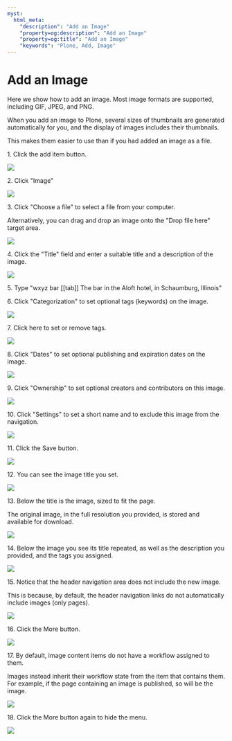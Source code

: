 ```yaml
---
myst:
  html_meta:
    "description": "Add an Image"
    "property=og:description": "Add an Image"
    "property=og:title": "Add an Image"
    "keywords": "Plone, Add, Image"
---
```


# Add an Image

Here we show how to add an image. Most image formats are supported, including GIF, JPEG, and PNG.

When you add an image to Plone, several sizes of thumbnails are generated automatically for you, and the display of images includes their thumbnails. 

This makes them easier to use than if you had added an image as a file.

[//]: # (# Adding an Image)
[//]: # (#### [Made by T. Kim Nguyen with Scribe]&#40;https://scribehow.com/shared/Adding_an_Image__Rk8zH9o_R4K75fSrtXFomQ&#41;)
[//]: # (We add an image to the site.)

1\. Click the add item button.

![](https://ajeuwbhvhr.cloudimg.io/colony-recorder.s3.amazonaws.com/files/2024-11-23/f6dd27dd-3989-494a-8c5e-a60160cce3d3/ascreenshot.jpeg?tl_px=0,0&br_px=1719,961&force_format=jpeg&q=100&width=1120.0&wat=1&wat_opacity=0.7&wat_gravity=northwest&wat_url=https://colony-recorder.s3.us-west-1.amazonaws.com/images/watermarks/FB923C_standard.png&wat_pad=20,150)


2\. Click "Image"

![](https://ajeuwbhvhr.cloudimg.io/colony-recorder.s3.amazonaws.com/files/2024-11-23/76429b49-6581-4837-8296-43ecf0af8471/ascreenshot.jpeg?tl_px=0,0&br_px=1719,961&force_format=jpeg&q=100&width=1120.0&wat=1&wat_opacity=0.7&wat_gravity=northwest&wat_url=https://colony-recorder.s3.us-west-1.amazonaws.com/images/watermarks/FB923C_standard.png&wat_pad=132,210)


3\. Click "Choose a file" to select a file from your computer.

Alternatively, you can drag and drop an image onto the "Drop file here" target area.

![](https://ajeuwbhvhr.cloudimg.io/colony-recorder.s3.amazonaws.com/files/2024-11-23/8fd982d8-2d9e-4df9-9380-2ea224e51d8d/ascreenshot.jpeg?tl_px=502,614&br_px=2222,1576&force_format=jpeg&q=100&width=1120.0&wat=1&wat_opacity=0.7&wat_gravity=northwest&wat_url=https://colony-recorder.s3.us-west-1.amazonaws.com/images/watermarks/FB923C_standard.png&wat_pad=524,312)


4\. Click the "Title" field and enter a suitable title and a description of the image.

![](https://ajeuwbhvhr.cloudimg.io/colony-recorder.s3.amazonaws.com/files/2024-11-23/800275cd-31c7-44b0-a090-fcf573ae4a08/ascreenshot.jpeg?tl_px=464,189&br_px=2184,1150&force_format=jpeg&q=100&width=1120.0&wat=1&wat_opacity=0.7&wat_gravity=northwest&wat_url=https://colony-recorder.s3.us-west-1.amazonaws.com/images/watermarks/FB923C_standard.png&wat_pad=524,276)


5\. Type "wxyz bar [[tab]] The bar in the Aloft hotel, in Schaumburg, Illinois"


6\. Click "Categorization" to set optional tags (keywords) on the image.

![](https://ajeuwbhvhr.cloudimg.io/colony-recorder.s3.amazonaws.com/files/2024-11-23/7f016d55-5179-4a75-ba35-9ad94ac99dbc/ascreenshot.jpeg?tl_px=0,0&br_px=1719,961&force_format=jpeg&q=100&width=1120.0&wat=1&wat_opacity=0.7&wat_gravity=northwest&wat_url=https://colony-recorder.s3.us-west-1.amazonaws.com/images/watermarks/FB923C_standard.png&wat_pad=518,249)


7\. Click here to set or remove tags.

![](https://ajeuwbhvhr.cloudimg.io/colony-recorder.s3.amazonaws.com/files/2024-11-23/a2eb54da-e02e-4eb9-a05d-2f5eb2504e39/ascreenshot.jpeg?tl_px=560,167&br_px=2280,1128&force_format=jpeg&q=100&width=1120.0&wat=1&wat_opacity=0.7&wat_gravity=northwest&wat_url=https://colony-recorder.s3.us-west-1.amazonaws.com/images/watermarks/FB923C_standard.png&wat_pad=524,277)


8\. Click "Dates" to set optional publishing and expiration dates on the image.

![](https://ajeuwbhvhr.cloudimg.io/colony-recorder.s3.amazonaws.com/files/2024-11-23/800de720-4681-42c2-bcbe-9889f81dc440/ascreenshot.jpeg?tl_px=198,0&br_px=1917,961&force_format=jpeg&q=100&width=1120.0&wat=1&wat_opacity=0.7&wat_gravity=northwest&wat_url=https://colony-recorder.s3.us-west-1.amazonaws.com/images/watermarks/FB923C_standard.png&wat_pad=524,238)


9\. Click "Ownership" to set optional creators and contributors on this image.

![](https://ajeuwbhvhr.cloudimg.io/colony-recorder.s3.amazonaws.com/files/2024-11-23/56f082d9-241a-4d97-96ce-b779a38de44b/ascreenshot.jpeg?tl_px=378,0&br_px=2098,961&force_format=jpeg&q=100&width=1120.0&wat=1&wat_opacity=0.7&wat_gravity=northwest&wat_url=https://colony-recorder.s3.us-west-1.amazonaws.com/images/watermarks/FB923C_standard.png&wat_pad=524,240)


10\. Click "Settings" to set a short name and to exclude this image from the navigation.

![](https://ajeuwbhvhr.cloudimg.io/colony-recorder.s3.amazonaws.com/files/2024-11-23/a8bea5f7-cb22-42af-9469-236942e6e87d/ascreenshot.jpeg?tl_px=516,0&br_px=2236,961&force_format=jpeg&q=100&width=1120.0&wat=1&wat_opacity=0.7&wat_gravity=northwest&wat_url=https://colony-recorder.s3.us-west-1.amazonaws.com/images/watermarks/FB923C_standard.png&wat_pad=524,255)


11\. Click the Save button.

![](https://ajeuwbhvhr.cloudimg.io/colony-recorder.s3.amazonaws.com/files/2024-11-23/e68f8ed2-eeb1-46e3-95f7-6bd915c0adcd/ascreenshot.jpeg?tl_px=0,0&br_px=1719,961&force_format=jpeg&q=100&width=1120.0&wat=1&wat_opacity=0.7&wat_gravity=northwest&wat_url=https://colony-recorder.s3.us-west-1.amazonaws.com/images/watermarks/FB923C_standard.png&wat_pad=20,22)


12\. You can see the image title you set.

![](https://ajeuwbhvhr.cloudimg.io/colony-recorder.s3.amazonaws.com/files/2024-11-23/4a7dfca4-ead3-4d0d-8a95-449cf848e089/ascreenshot.jpeg?tl_px=132,129&br_px=1851,1090&force_format=jpeg&q=100&width=1120.0&wat=1&wat_opacity=0.7&wat_gravity=northwest&wat_url=https://colony-recorder.s3.us-west-1.amazonaws.com/images/watermarks/FB923C_standard.png&wat_pad=524,277)


13\. Below the title is the image, sized to fit the page.

The original image, in the full resolution you provided, is stored and available for download.

![](https://ajeuwbhvhr.cloudimg.io/colony-recorder.s3.amazonaws.com/files/2024-11-23/1f695b06-d1fe-4cbb-a919-0f2273d98246/ascreenshot.jpeg?tl_px=0,171&br_px=1719,1132&force_format=jpeg&q=100&width=1120.0&wat=1&wat_opacity=0.7&wat_gravity=northwest&wat_url=https://colony-recorder.s3.us-west-1.amazonaws.com/images/watermarks/FB923C_standard.png&wat_pad=290,277)


14\. Below the image you see its title repeated, as well as the description you provided, and the tags you assigned.

![](https://ajeuwbhvhr.cloudimg.io/colony-recorder.s3.amazonaws.com/files/2024-11-23/9690d7fb-149f-469a-a9a7-edfbae113e8f/ascreenshot.jpeg?tl_px=366,614&br_px=2086,1576&force_format=jpeg&q=100&width=1120.0&wat=1&wat_opacity=0.7&wat_gravity=northwest&wat_url=https://colony-recorder.s3.us-west-1.amazonaws.com/images/watermarks/FB923C_standard.png&wat_pad=524,296)


15\. Notice that the header navigation area does not include the new image.

This is because, by default, the header navigation links do not automatically include images (only pages).

![](https://ajeuwbhvhr.cloudimg.io/colony-recorder.s3.amazonaws.com/files/2024-11-23/2855e346-3602-43fc-ba4e-1efa9ad818ee/ascreenshot.jpeg?tl_px=1004,0&br_px=2724,961&force_format=jpeg&q=100&width=1120.0&wat=1&wat_opacity=0.7&wat_gravity=northwest&wat_url=https://colony-recorder.s3.us-west-1.amazonaws.com/images/watermarks/FB923C_standard.png&wat_pad=524,89)


16\. Click the More button.

![](https://ajeuwbhvhr.cloudimg.io/colony-recorder.s3.amazonaws.com/files/2024-11-23/a4566ded-0324-4ba2-96da-6b992e2e3eb6/ascreenshot.jpeg?tl_px=0,0&br_px=1719,961&force_format=jpeg&q=100&width=1120.0&wat=1&wat_opacity=0.7&wat_gravity=northwest&wat_url=https://colony-recorder.s3.us-west-1.amazonaws.com/images/watermarks/FB923C_standard.png&wat_pad=23,78)


17\. By default, image content items do not have a workflow assigned to them.

Images instead inherit their workflow state from the item that contains them. For example, if the page containing an image is published, so will be the image.

![](https://ajeuwbhvhr.cloudimg.io/colony-recorder.s3.amazonaws.com/files/2024-11-23/2a71d85a-32ac-4694-af49-caf62cd693fb/ascreenshot.jpeg?tl_px=0,0&br_px=1719,961&force_format=jpeg&q=100&width=1120.0&wat=1&wat_opacity=0.7&wat_gravity=northwest&wat_url=https://colony-recorder.s3.us-west-1.amazonaws.com/images/watermarks/FB923C_standard.png&wat_pad=388,73)


18\. Click the More button again to hide the menu.

![](https://ajeuwbhvhr.cloudimg.io/colony-recorder.s3.amazonaws.com/files/2024-11-23/4df49a05-f1a6-4f9a-8e05-74f41a44c877/ascreenshot.jpeg?tl_px=0,0&br_px=1719,961&force_format=jpeg&q=100&width=1120.0&wat=1&wat_opacity=0.7&wat_gravity=northwest&wat_url=https://colony-recorder.s3.us-west-1.amazonaws.com/images/watermarks/FB923C_standard.png&wat_pad=23,82)

[//]: # (#### [Made with Scribe]&#40;https://scribehow.com/shared/Adding_an_Image__Rk8zH9o_R4K75fSrtXFomQ&#41;)


